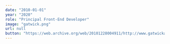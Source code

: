 ```yaml
---
date: "2010-01-01"
year: "2020"
role: "Principal Front-End Developer"
image: "gatwick.png"
url: null
button: "https://web.archive.org/web/20101228004911/http://www.gatwickairport.com/"
---
```


